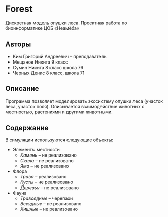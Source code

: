 # Forest
Дискретная модель опушки леса. Проектная работа по биоинформатике ЦОБ «Неамёба»

## Авторы
* Ким Григорий Андреевич – преподаватель
* Мещанов Никита 9 класс
* Сумин Никита 8 класс школа 76
* Черных Денис 8 класс, школа 71

## Описание
Программа позволяет моделировать экосистему опушки леса (участок леса, участок поля). Описывается взаимодействие животных с местностью, растениями и другими животными.

## Содержание
В симуляции используются следующие объекты:
* Элементы местности
  * *Камень* – не реализовано
  * *Скала* – не реализовано
  * *Яма* – не реализовано
* Флора
  * *Трава* – реализовано
  * *Кусты* – не реализовано
  * *Деревья* – не реализовано
* Фауна
  * *Травоядные* – черепахи
  * *Всеядные* – не реализовано
  * *Хищные* – не реализовано
